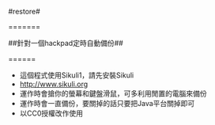 #restore#

=======


##針對一個hackpad定時自動備份##

======


+ 這個程式使用Sikuli1，請先安裝Sikuli
+ http://www.sikuli.org
+ 運作時會搶你的螢幕和鍵盤滑鼠，可多利用閒置的電腦來備份
+ 運作時會一直備份，要關掉的話只要把Java平台關掉即可
+ 以CC0授權改作使用
